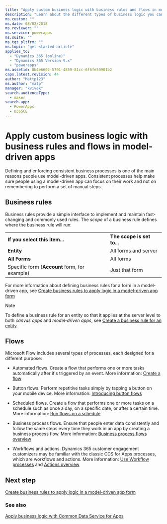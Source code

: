 ```yaml
---
title: "Apply custom business logic with business rules and flows in model-driven apps | MicrosoftDocs"
description: "Learn about the different types of business logic you can use in your app"
ms.custom: ""
ms.date: 08/02/2018
ms.reviewer: ""
ms.service: powerapps
ms.suite: ""
ms.tgt_pltfrm: ""
ms.topic: "get-started-article"
applies_to: 
  - "Dynamics 365 (online)"
  - "Dynamics 365 Version 9.x"
  - "powerapps"
ms.assetid: 0b4e6602-5701-4859-81cc-6f6fe50901b2
caps.latest.revision: 44
author: "Mattp123"
ms.author: "matp"
manager: "kvivek"
search.audienceType: 
  - maker
search.app: 
  - PowerApps
  - D365CE
---
```

# Apply custom business logic with business rules and flows in model-driven apps

Defining and enforcing consistent business processes is one of the main reasons people use model-driven apps. Consistent processes help make sure people using a model-driven app can focus on their work and not on remembering to perform a set of manual steps. 

## Business rules

Business rules provide a simple interface to implement and maintain fast-changing and commonly used rules. The *scope* of a business rule defines where the business rule will run:

|||  
|-|-|  
|**If you select this item...**|**The scope is set to...**|  
|**Entity**|All forms and server|  
|**All Forms**|All forms|  
|Specific form (**Account** form, for example)|Just that form| 

For more information about defining business rules for a form in a model-driven app, see [Create business rules to apply logic in a model-driven app form](create-business-rules-recommendations-apply-logic-form.md)

> [!NOTE]
> To define a business rule for an entity so that it applies at the server level to both *canvas apps* and *model-driven apps*, see [Create a business rule for an entity](/powerapps/maker/common-data-service/data-platform-create-business-rule).

## Flows  
  
Microsoft Flow includes several types of processes, each designed for a different purpose:  

-   Automated flows. Create a flow that performs one or more tasks automatically after it's triggered by an event. More information: [Create a flow](/flow/get-started-logic-flow)
    
-   Button flows. Perform repetitive tasks simply by tapping a button on your mobile device. More information: [Introducing button flows](/flow/introduction-to-button-flows)
  
-   Scheduled flows. Create a flow that performs one or more tasks on a schedule such as once a day, on a specific date, or after a certain time. More information: [Run flows on a schedule](/flow/run-scheduled-tasks)
  
-   Business process flows.  Ensure that people enter data consistently and follow the same steps every time they work in an app by creating a business process flow. More information: [Business process flows overview](/flow/business-process-flows-overview)

-   Workflows and actions. Dynamics 365 customer engagement customizers may be familiar with the classic CDS for Apps processes, which are workflows and actions. More information: [Use Workflow processes](/flow/workflow-processes) and [Actions overview](/flow/actions)
  
## Next step

[Create business rules to apply logic in a model-driven app form](create-business-rules-recommendations-apply-logic-form.md)

### See also

[Apply business logic with Common Data Service for Apps](../common-data-service/cds-processes.md)
